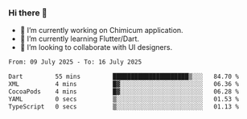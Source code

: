 ### Hi there 👋

<!--
**devcat37/devcat37** is a ✨ _special_ ✨ repository because its `README.md` (this file) appears on your GitHub profile.-->


- 🔭 I’m currently working on Chimicum application.
- 🌱 I’m currently learning Flutter/Dart.
- 👯 I’m looking to collaborate with UI designers.
<!-- - 🤔 I’m looking for help with ... -->

<!--START_SECTION:waka-->

```txt
From: 09 July 2025 - To: 16 July 2025

Dart         55 mins         █████████████████████▒░░░   84.70 %
XML          4 mins          █▓░░░░░░░░░░░░░░░░░░░░░░░   06.36 %
CocoaPods    4 mins          █▓░░░░░░░░░░░░░░░░░░░░░░░   06.28 %
YAML         0 secs          ▒░░░░░░░░░░░░░░░░░░░░░░░░   01.53 %
TypeScript   0 secs          ▒░░░░░░░░░░░░░░░░░░░░░░░░   01.13 %
```

<!--END_SECTION:waka-->
